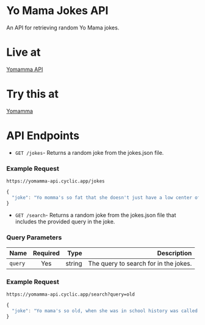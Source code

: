 # Yo Mama Jokes API
An API for retrieving random Yo Mama jokes.

# Live at
[Yomamma API](https://yomamma-api.cyclic.app/)

# Try this at
[Yomamma](https://yomamma.netlify.app/)

# API Endpoints
- `GET /jokes`- Returns a random joke from the jokes.json file.
### Example Request

```
https://yomamma-api.cyclic.app/jokes
```
```js
{
  "joke": "Yo momma's so fat that she doesn't just have a low center of gravity, she has an elliptical orbit."
}
```
- `GET /search`- Returns a random joke from the jokes.json file that includes the provided query in the joke.
### Query Parameters

| Name     |      Required|  Type | Description  |
|----------|:-------------:|------:|------------:|
|  `query` |  Yes | string | The query to search for in the jokes.  |

### Example Request

```
https://yomamma-api.cyclic.app/search?query=old
```

```js
{
  "joke": "Yo mama's so old, when she was in school history was called current events."
}
```
